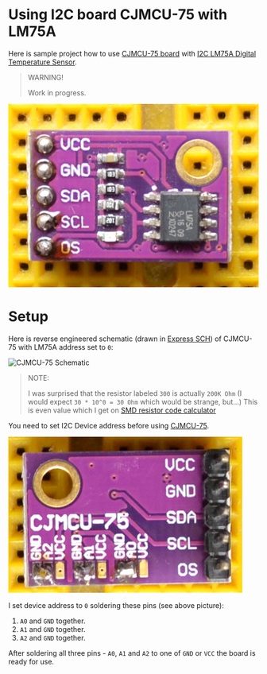 # Using I2C board CJMCU-75 with LM75A

Here is sample project how to use [CJMCU-75 board][CJMCU-75]
with [I2C LM75A Digital Temperature Sensor][LM75A].

> WARNING!
>
> Work in progress.

![CJMCU-75 Top](https://github.com/hpaluch/i2c-cjmcu-75/blob/master/assets/cjmcu-75-top.jpg?raw=true) 

# Setup 

Here is reverse engineered schematic (drawn in [Express SCH][Express SCH]) of CJMCU-75 with LM75A address set to `0`:

![CJMCU-75 Schematic](https://github.com/hpaluch/i2c-cjmcu-75/blob/master/assetsassets/ExpressPCB/cjmcu-75.png?raw=true) 

> NOTE:
>
> I was surprised that the resistor labeled `300` is actually
> `200K Ohm` (I would expect `30 * 10^0 = 30 Ohm` which would be strange, but...)
> This is even value which I get
>  on [SMD resistor code calculator][SMD resistor code calculator]

You need to set I2C Device address before using [CJMCU-75][CJMCU-75].

![CJMCU-75 Bottom](https://github.com/hpaluch/i2c-cjmcu-75/blob/master/assets/cjmcu-75-bottom.jpg?raw=true) 

I set device address to `0` soldering these pins (see above picture):

1. `A0` and `GND` together.
1. `A1` and `GND` together.
1. `A2` and `GND` together.

After soldering all three pins - `A0`, `A1` and `A2` to one of `GND`
or `VCC` the board is ready for use.

[Express SCH]: https://www.expresspcb.com/expresspcb/
[SMD resistor code calculator]: https://www.hobby-hour.com/electronics/smdcalc.php
[LM75A]: http://www.ti.com/lit/ds/symlink/lm75a.pdf
[CJMCU-75]: https://www.amazon.de/gp/product/B01FQWN79W/
